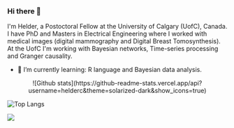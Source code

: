 ### Hi there 👋
I'm Helder, a Postoctoral Fellow at the University of Calgary (UofC), Canada. I have PhD and Masters in Electrical Engineering where I worked with medical images (digital mammography and Digital Breast Tomosynthesis). At the UofC I'm working with Bayesian networks, Time-series processing and Granger causality.

- 🌱 I’m currently learning: R language and Bayesian data analysis.


<!--
**helderc/helderc** is a ✨ _special_ ✨ repository because its `README.md` (this file) appears on your GitHub profile.

Here are some ideas to get you started:

- 🔭 I’m currently working on ...
- 👯 I’m looking to collaborate on ...
- 🤔 I’m looking for help with ...
- 💬 Ask me about ...
- 📫 How to reach me: ...
- 😄 Pronouns: ...
- ⚡ Fun fact: ...
-->

<p align="center">
![Github stats](https://github-readme-stats.vercel.app/api?username=helderc&theme=solarized-dark&show_icons=true)

<br>

![Top Langs](https://github-readme-stats.vercel.app/api/top-langs/?username=helderc&layout=compact)

  <img class="img" src="https://komarev.com/ghpvc/?username=helderc&style=for-the-badge"/>
</p>
